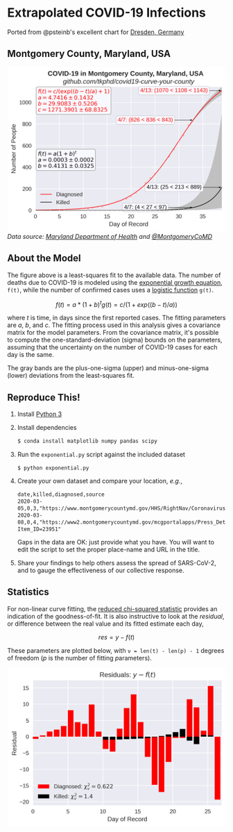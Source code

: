 # Extrapolated COVID-19 Infections

Ported from @psteinb's excellent chart for [Dresden, Germany](https://github.com/psteinb/covid19-curve-your-city) 

## Montgomery County, Maryland, USA

![MoCo](us_md_montgomery.png)
*Data source: [Maryland Department of Health](https://coronavirus.maryland.gov/) and [@MontgomeryCoMD](https://twitter.com/MontgomeryCoMD)*

## About the Model

The figure above is a least-squares fit to the available data. The number of deaths due to COVID-19 is modeled using the [exponential growth equation](
https://en.wikipedia.org/wiki/Exponential_growth), `f(t)`, while the number of confirmed cases uses a [logistic function]() `g(t)`.

```math
f(t) = a * (1 + b)^t
g(t) = c / (1 + exp((b - t) / a))
```

where *t* is time, in days since the first reported cases. The fitting parameters are *a*, *b*, and
*c*. The fitting process used in this analysis gives a covariance matrix for the model parameters.
From the covariance matrix, it's possible to compute the one-standard-deviation (sigma) bounds on
the parameters, assuming that the uncertainty on the number of COVID-19 cases for each day is the
same.

The gray bands are the plus-one-sigma (upper) and minus-one-sigma (lower) deviations from the
least-squares fit.

## Reproduce This!

1. Install [Python 3](https://www.anaconda.com/distribution/)
2. Install dependencies

   ```bash
   $ conda install matplotlib numpy pandas scipy
   ```

3. Run the `exponential.py` script against the included dataset

   ``` 
   $ python exponential.py
   ```

4. Create your own dataset and compare your location, *e.g.*,

   ```csv
   date,killed,diagnosed,source
   2020-03-05,0,3,"https://www.montgomerycountymd.gov/HHS/RightNav/Coronavirus.html"
   2020-03-08,0,4,"https://www2.montgomerycountymd.gov/mcgportalapps/Press_Detail.aspx?Item_ID=23951"
   ```

   Gaps in the data are OK: just provide what you have. You will want to edit the script to set the
   proper place-name and URL in the title.

5. Share your findings to help others assess the spread of SARS-CoV-2, and to gauge the
   effectiveness of our collective response.

## Statistics

For non-linear curve fitting, the [reduced chi-squared
statistic](https://en.wikipedia.org/wiki/Reduced_chi-squared_statistic) provides an indication of
the goodness-of-fit. It is also instructive to look at the *residual*, or difference between the
real value and its fitted estimate each day,

``` math
res = y - f(t)
```

These parameters are plotted below, with `ν = len(t) - len(p) - 1` degrees of freedom (*p* is the
number of fitting *p*arameters).

![res](residuals.png)
